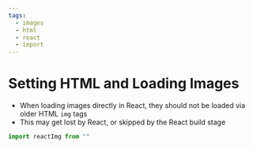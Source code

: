 ```yaml
---
tags:
  - images
  - html
  - react
  - import
---
```

# Setting HTML and Loading Images

* When loading images directly in React, they should not be loaded via older HTML `img` tags
* This may get lost by React, or skipped by the React build stage

```jsx
import reactImg from ""
```


